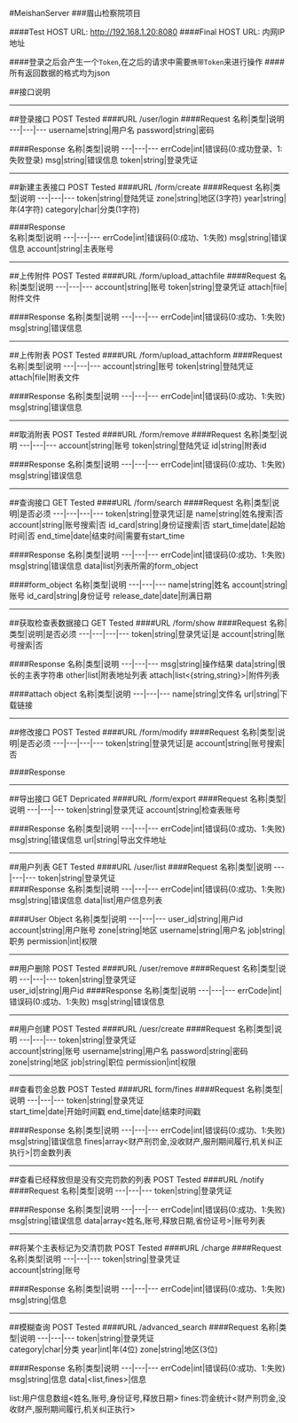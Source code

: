 #MeishanServer
###眉山检察院项目

####Test HOST URL: http://192.168.1.20:8080
####Final HOST  URL: 内网IP地址

####登录之后会产生一个`Token`,在之后的请求中需要`携带Token`来进行操作
####所有返回数据的格式均为json


##接口说明

----
##登录接口 POST Tested
####URL
	/user/login
####Request
名称|类型|说明
---|---|---
username|string|用户名
password|string|密码

####Response
名称|类型|说明
---|---|---
errCode|int|错误码(0:成功登录、1:失败登录)
msg|string|错误信息
token|string|登录凭证

----
##新建主表接口 POST Tested
####URL
	/form/create
####Request
名称|类型|说明
---|---|---
token|string|登陆凭证
zone|string|地区(3字符)
year|string|年(4字符)
category|char|分类(1字符)

####Response	
名称|类型|说明
---|---|---
errCode|int|错误码(0:成功、1:失败)
msg|string|错误信息
account|string|主表账号

----
##上传附件 POST Tested
####URL
	/form/upload_attachfile
####Request
名称|类型|说明
---|---|---
account|string|账号
token|string|登录凭证
attach|file|附件文件

####Response
名称|类型|说明
---|---|---
errCode|int|错误码(0:成功、1:失败)
msg|string|错误信息


----
##上传附表 POST Tested
####URL
	/form/upload_attachform
####Request
名称|类型|说明
---|---|---
account|string|账号
token|string|登陆凭证
attach|file|附表文件

####Response
名称|类型|说明
---|---|---
errCode|int|错误码(0:成功、1:失败)
msg|string|错误信息


----
##取消附表 POST Tested
####URL
	/form/remove
####Request
名称|类型|说明
---|---|---
account|string|账号
token|string|登陆凭证
id|string|附表id

####Response
名称|类型|说明
---|---|---
errCode|int|错误码(0:成功、1:失败)
msg|string|错误信息



----
##查询接口 GET Tested
####URL
	/form/search
####Request
名称|类型|说明|是否必须
---|---|---|---
token|string|登录凭证|是
name|string|姓名搜索|否
account|string|账号搜索|否
id_card|string|身份证搜索|否
start_time|date|起始时间|否
end_time|date|结束时间|需要有start_time

####Response
名称|类型|说明
---|---|---
errCode|int|错误码(0:成功、1:失败)
msg|string|错误信息
data|list|列表所需的form_object

####form_object
名称|类型|说明
---|---|---
name|string|姓名
account|string|账号
id_card|string|身份证号
release_date|date|刑满日期



----
##获取检查表数据接口 GET Tested
####URL
	/form/show
####Request
名称|类型|说明|是否必须
---|---|---|---
token|string|登录凭证|是
account|string|账号搜索|否

####Response
名称|类型|说明
---|---|---
msg|string|操作结果
data|string|很长的主表字符串
other|list<string>|附表地址列表
attach|list<{string,string}>|附件列表

####attach object
名称|类型|说明
---|---|---
name|string|文件名
url|string|下载链接

----
##修改接口 POST Tested
####URL
	/form/modify
####Request
名称|类型|说明|是否必须
---|---|---|---
token|string|登录凭证|是
account|string|账号搜索|否

####Response



----
##导出接口 GET Depricated
####URL
	/form/export
####Request
名称|类型|说明
---|---|---
token|string|登录凭证
account|string|检查表账号

####Response
名称|类型|说明
---|---|---
errCode|int|错误码(0:成功、1:失败)
msg|string|错误信息
url|string|导出文件地址



----
##用户列表 GET Tested
####URL
	/user/list
####Request
名称|类型|说明
---|---|---
token|string|登录凭证	
####Response
名称|类型|说明
---|---|---
errCode|int|错误码(0:成功、1:失败)
msg|string|错误信息
data|list|用户信息列表

####User Object
名称|类型|说明
---|---|---
user_id|string|用户id
account|string|用户账号
zone|string|地区
username|string|用户名
job|string|职务
permission|int|权限



----
##用户删除 POST Tested
####URL
	/user/remove
####Request
名称|类型|说明
---|---|---
token|string|登录凭证	
user_id|string|用户id
####Response
名称|类型|说明
---|---|---
errCode|int|错误码(0:成功、1:失败)
msg|string|错误信息



----
##用户创建 POST Tested
####URL
	/uesr/create
####Request
名称|类型|说明
---|---|---
token|string|登录凭证	
account|string|账号
username|string|用户名
password|string|密码
zone|string|地区
job|string|职位
permission|int|权限


----
##查看罚金总数 POST Tested
####URL
    form/fines
####Request
名称|类型|说明
---|---|---
token|string|登录凭证	
start_time|date|开始时间戳
end_time|date|结束时间戳

####Response
名称|类型|说明
---|---|---
errCode|int|错误码(0:成功、1:失败)
msg|string|错误信息
fines|array<财产刑罚金,没收财产,服刑期间履行,机关纠正执行>|罚金数列表


----
##查看已经释放但是没有交完罚款的列表 POST Tested
####URL
    /notify
####Request
名称|类型|说明
---|---|---
token|string|登录凭证	

####Response
名称|类型|说明
---|---|---
errCode|int|错误码(0:成功、1:失败)
msg|string|错误信息
data|array<姓名,账号,释放日期,省份证号>|账号列表



----
##将某个主表标记为交清罚款 POST Tested
####URL
    /charge
####Request
名称|类型|说明
---|---|---
token|string|登录凭证	
account|string|账号

####Response
名称|类型|说明
---|---|---
errCode|int|错误码(0:成功、1:失败)
msg|string|信息



----
##模糊查询 POST Tested
####URL
    /advanced_search
####Request
名称|类型|说明
---|---|---
token|string|登录凭证	
category|char|分类
year|int|年(4位)
zone|string|地区(3位)

####Response
名称|类型|说明
---|---|---
errCode|int|错误码(0:成功、1:失败)
msg|string|信息
data|<list,fines>|信息

list:用户信息数组<姓名,账号,身份证号,释放日期>
fines:罚金统计<财产刑罚金,没收财产,服刑期间履行,机关纠正执行>
